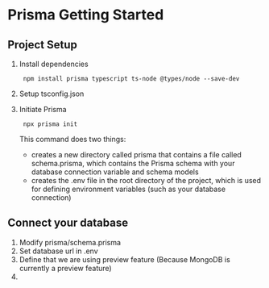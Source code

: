# Prisma Getting Started

## Project Setup

1. Install dependencies

        npm install prisma typescript ts-node @types/node --save-dev
2. Setup tsconfig.json
3. Initiate Prisma

        npx prisma init
    This command does two things:

    - creates a new directory called prisma that contains a file called schema.prisma, which contains the Prisma schema with your database connection variable and schema models
    - creates the .env file in the root directory of the project, which is used for defining environment variables (such as your database connection)

## Connect your database

1. Modify prisma/schema.prisma
2. Set database url in .env
3. Define that we are using preview feature (Because MongoDB is currently a preview feature)
4. 